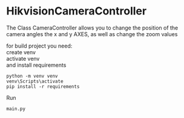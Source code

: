 # HikvisionCameraController
The Class CameraController allows you to change the position of the camera angles the x and y AXES, as well as change the zoom values  

for build project you need:  
create venv  
activate venv  
and install requirements  
```
python -m venv venv
venv\Scripts\activate
pip install -r requirements
```
Run
```
main.py
```
